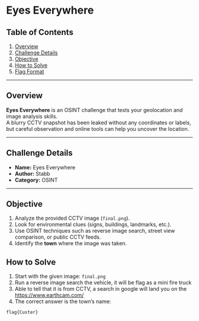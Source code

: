 # Eyes Everywhere

## Table of Contents
1. [Overview](#overview)  
2. [Challenge Details](#challenge-details)  
3. [Objective](#objective)  
4. [How to Solve](#how-to-solve)  
5. [Flag Format](#flag-format)  

---

## Overview
**Eyes Everywhere** is an OSINT challenge that tests your geolocation and image analysis skills.  
A blurry CCTV snapshot has been leaked without any coordinates or labels, but careful observation and online tools can help you uncover the location.  

---

## Challenge Details
- **Name:** Eyes Everywhere  
- **Author:** Stabb  
- **Category:** OSINT  

---

## Objective
1. Analyze the provided CCTV image (`final.png`).  
2. Look for environmental clues (signs, buildings, landmarks, etc.).  
3. Use OSINT techniques such as reverse image search, street view comparison, or public CCTV feeds.  
4. Identify the **town** where the image was taken.  

## How to Solve
1. Start with the given image: `final.png`
2. Run a reverse image search the vehicle, it will be flag as a mini fire truck  
3. Able to tell that it is from CCTV, a search in google will land you on the https://www.earthcam.com/
5. The correct answer is the town’s name: 
```
flag{Custer}
```